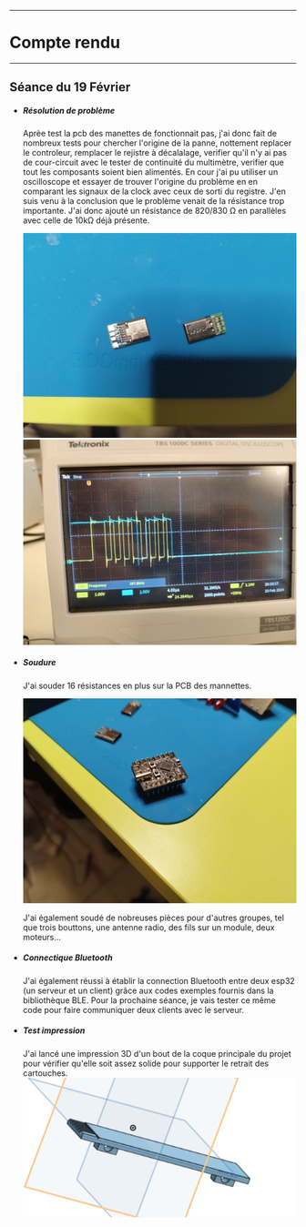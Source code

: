 *******************
# Compte rendu 
*******************
## Séance du 19 Février

- ##### Résolution de problème
  Aprèe test la pcb des manettes de fonctionnait pas, j'ai donc fait de nombreux tests pour chercher l'origine de la panne, nottement replacer le controleur, remplacer le rejistre à décalalage, verifier qu'il n'y ai pas de cour-circuit avec le tester de continuité du multimètre, verifier que tout les composants soient bien alimentés. En cour j'ai pu utiliser un oscilloscope et essayer de trouver l'origine du problème en en comparant les signaux de la clock avec ceux de sorti du registre. J'en suis venu à la conclusion que le problème venait de la résistance trop importante. J'ai donc ajouté un résistance de 820/830 Ω en parallèles avec celle de 10kΩ déjà présente.

  ![pcb manette + resistance](/documentation/Images/USBC.png)
  ![Oscillo](/documentation/Images/oscillo.png)


- ##### Soudure
 
  J'ai souder 16 résistances en plus sur la PCB des mannettes.      

  ![ESP32-C3_2](/documentation/Images/ESP32-C3_2.png)

  J'ai également soudé de nobreuses pièces pour d'autres groupes, tel que trois bouttons, une antenne radio, des fils sur un module, deux moteurs...
  
- ##### Connectique Bluetooth
  J'ai également réussi à établir la connection Bluetooth entre deux esp32 (un serveur et un client) grâce aux codes exemples fournis dans la bibliothèque BLE.
  Pour la prochaine séance, je vais tester ce même code pour faire communiquer deux clients avec le serveur.

- ##### Test impression
  J'ai lancé une impression 3D d'un bout de la coque principale du projet pour vérifier qu'elle soit assez solide pour supporter le retrait des cartouches.  
  ![test3D](/documentation/Images/test3D.png)
  

